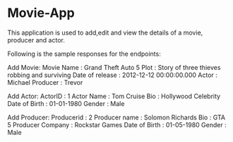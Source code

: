 # Movie-App
This application is used to add,edit and view the details of a movie, producer and actor.

Following is the sample responses for the endpoints:

Add Movie:
Movie Name : Grand Theft Auto 5
Plot : Story of three thieves robbing and surviving
Date of release : 2012-12-12 00:00:00.000
Actor : Michael
Producer : Trevor

Add Actor:
ActorID : 1
Actor Name : Tom Cruise
Bio : Hollywood Celebrity
Date of Birth : 01-01-1980
Gender : Male

Add Producer:
Producerid : 2
Producer name : Solomon Richards
Bio : GTA 5 Producer
Company : Rockstar Games
Date of Birth : 01-05-1980
Gender : Male

